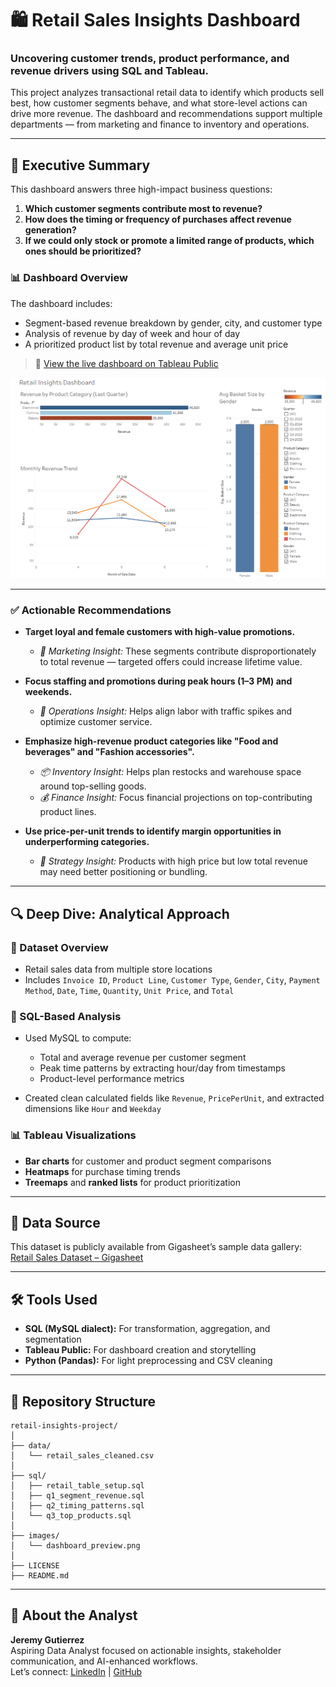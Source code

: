 # 🛍️ Retail Sales Insights Dashboard

### Uncovering customer trends, product performance, and revenue drivers using SQL and Tableau.

This project analyzes transactional retail data to identify which products sell best, how customer segments behave, and what store-level actions can drive more revenue. The dashboard and recommendations support multiple departments — from marketing and finance to inventory and operations.

---

## 🧾 Executive Summary

This dashboard answers three high-impact business questions:

1. **Which customer segments contribute most to revenue?**
2. **How does the timing or frequency of purchases affect revenue generation?**
3. **If we could only stock or promote a limited range of products, which ones should be prioritized?**

### 📊 Dashboard Overview

The dashboard includes:
- Segment-based revenue breakdown by gender, city, and customer type
- Analysis of revenue by day of week and hour of day
- A prioritized product list by total revenue and average unit price

> 🔗 [View the live dashboard on Tableau Public](https://public.tableau.com/views/RetailPerformanceDashboardSalesTrendsCustomerBehaviorAnalysis/RetailInsightsDashboard?:language=en-US&:sid=&:redirect=auth&:display_count=n&:origin=viz_share_link) 

![Dashboard Preview](images/dashboard_preview.png)

---

### ✅ Actionable Recommendations

- **Target loyal and female customers with high-value promotions.**
  - *📣 Marketing Insight:* These segments contribute disproportionately to total revenue — targeted offers could increase lifetime value.

- **Focus staffing and promotions during peak hours (1–3 PM) and weekends.**
  - *🛒 Operations Insight:* Helps align labor with traffic spikes and optimize customer service.

- **Emphasize high-revenue product categories like "Food and beverages" and "Fashion accessories".**
  - *📦 Inventory Insight:* Helps plan restocks and warehouse space around top-selling goods.
  - *💰 Finance Insight:* Focus financial projections on top-contributing product lines.

- **Use price-per-unit trends to identify margin opportunities in underperforming categories.**
  - *🧠 Strategy Insight:* Products with high price but low total revenue may need better positioning or bundling.

---

## 🔍 Deep Dive: Analytical Approach

### 🧮 Dataset Overview

- Retail sales data from multiple store locations
- Includes `Invoice ID`, `Product Line`, `Customer Type`, `Gender`, `City`, `Payment Method`, `Date`, `Time`, `Quantity`, `Unit Price`, and `Total`

### 💾 SQL-Based Analysis

- Used MySQL to compute:
  - Total and average revenue per customer segment
  - Peak time patterns by extracting hour/day from timestamps
  - Product-level performance metrics

- Created clean calculated fields like `Revenue`, `PricePerUnit`, and extracted dimensions like `Hour` and `Weekday`

### 📊 Tableau Visualizations

- **Bar charts** for customer and product segment comparisons
- **Heatmaps** for purchase timing trends
- **Treemaps** and **ranked lists** for product prioritization

---

## 🔗 Data Source

This dataset is publicly available from Gigasheet’s sample data gallery:  
[Retail Sales Dataset – Gigasheet](https://www.gigasheet.com/sample-data/retail-sales-dataset?utm_source=chatgpt.com)

---

## 🛠️ Tools Used

- **SQL (MySQL dialect):** For transformation, aggregation, and segmentation
- **Tableau Public:** For dashboard creation and storytelling
- **Python (Pandas):** For light preprocessing and CSV cleaning

---

## 📁 Repository Structure

```
retail-insights-project/
│
├── data/
│   └── retail_sales_cleaned.csv
│
├── sql/
│   ├── retail_table_setup.sql
│   ├── q1_segment_revenue.sql
│   ├── q2_timing_patterns.sql
│   └── q3_top_products.sql
│
├── images/
│   └── dashboard_preview.png
│
├── LICENSE
├── README.md
```

---

## 👋 About the Analyst

**Jeremy Gutierrez**  
Aspiring Data Analyst focused on actionable insights, stakeholder communication, and AI-enhanced workflows.  
Let’s connect: [LinkedIn](https://www.linkedin.com/in/jeremy-gutierrez-4502391bb/) | [GitHub](https://github.com/JZambrana1612) 
